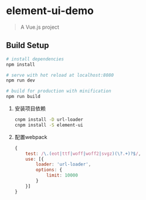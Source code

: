# element-ui-demo

> A Vue.js project

## Build Setup

``` bash
# install dependencies
npm install

# serve with hot reload at localhost:8080
npm run dev

# build for production with minification
npm run build
```

1. 安装项目依赖

    ``` bash
    cnpm install -D url-loader
    cnpm install -S element-ui
    ```
2. 配置webpack

    ``` javascript
    {
        test: /\.(eot|ttf|woff|woff2|svgz)(\?.+)?$/,
        use: [{
            loader: 'url-loader',
            options: {
                limit: 10000
            }
        }]
    }

    ```